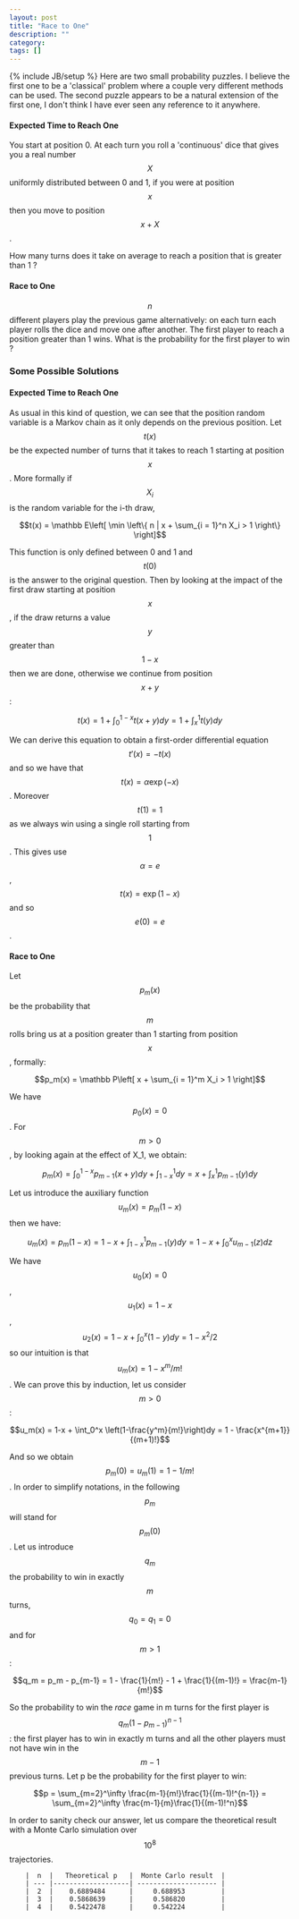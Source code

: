 ```yaml
---
layout: post
title: "Race to One"
description: ""
category: 
tags: []
---
```

{% include JB/setup %}
Here are two small probability puzzles. I believe the first one to be a 'classical' problem where a couple very different methods
can be used. The second puzzle appears to be a natural extension of the first one, I don't think I have ever seen any reference
to it anywhere.

#### Expected Time to Reach One

You start at position 0. At each turn you roll a 'continuous' dice that gives you a real number $$X$$ uniformly distributed between 0
and 1, if you were at position $$x$$ then you move to position $$x + X$$.

How many turns does it take on average to reach a position that is greater than 1 ?

#### Race to One

$$n$$ different players play the previous game alternatively: on each turn each player rolls the dice and move one after another.
The first player to reach a position greater than 1 wins. What is the probability for the first player to win ?

### Some Possible Solutions

#### Expected Time to Reach One

As usual in this kind of question, we can see that the position random variable is a Markov chain as it only depends on the previous
position. Let $$t(x)$$ be the expected number of turns that it takes to reach 1 starting at position $$x$$.
More formally if $$X_i$$ is the random variable for the i-th draw,

$$t(x) = \mathbb E\left[ \min \left\{ n | x + \sum_{i = 1}^n X_i > 1 \right\} \right]$$

This function is only defined between 0 and 1 and $$t(0)$$ is the answer to the
original question.  Then by looking at the impact of the first draw starting at
position $$x$$, if the draw returns a value $$y$$ greater than $$1-x$$ then we
are done, otherwise we continue from position $$x + y$$:

$$t(x) = 1 + \int_0^{1-x} t(x+y)dy = 1 + \int_x^1 t(y)dy$$

We can derive this equation to obtain a first-order differential equation $$t'(x) = -t(x)$$ and so we have that $$t(x) = \alpha\exp(-x)$$.
Moreover $$t(1) = 1$$ as we always win using a single roll starting from $$1$$. This gives
use $$\alpha = e$$, $$t(x) = \exp(1-x)$$ and so $$e(0) = e$$.

#### Race to One

Let $$p_m(x)$$ be the probability that $$m$$ rolls bring us at a position greater than 1 starting from position $$x$$, formally:

$$p_m(x) = \mathbb P\left[ x + \sum_{i = 1}^m X_i > 1 \right]$$

We have $$p_0(x) = 0$$. For $$m > 0$$, by looking again at the effect of X_1, we obtain:

$$p_m(x) = \int_0^{1-x} p_{m-1}(x+y)dy + \int_{1-x}^1 dy = x + \int_x^1 p_{m-1}(y)dy$$

Let us introduce the auxiliary function $$u_m(x) = p_m(1-x)$$ then we have:

$$u_m(x) = p_m(1-x) = 1-x + \int_{1-x}^1 p_{m-1}(y) dy = 1-x + \int_0^x u_{m-1}(z)dz$$

We have $$u_0(x) = 0$$, $$u_1(x) = 1-x$$, $$u_2(x) = 1-x+\int_0^x (1-y)dy = 1 - x^2 / 2$$ so our intuition is that
$$u_m(x) = 1 - x^m / m!$$. We can prove this by induction, let us consider $$m > 0$$:

$$u_m(x) = 1-x + \int_0^x \left(1-\frac{y^m}{m!}\right)dy = 1 - \frac{x^{m+1}}{(m+1)!}$$

And so we obtain $$p_m(0) = u_m(1) = 1 - 1 / m!$$. In order to simplify notations, in the following $$p_m$$ will stand for $$p_m(0)$$.
Let us introduce $$q_m$$ the probability to win in exactly $$m$$ turns, $$q_0 = q_1 = 0$$ and for $$m > 1$$:

$$q_m = p_m - p_{m-1} = 1 - \frac{1}{m!} - 1 + \frac{1}{(m-1)!} = \frac{m-1}{m!}$$

So the probability to win the *race* game in m turns for the first player is $$q_m(1-p_{m-1})^{n-1}$$: the first
player has to win in exactly m turns and all the other players must not have win in the $$m-1$$ previous
turns. Let p be the probability for the first player to win:

$$p = \sum_{m=2}^\infty \frac{m-1}{m!}\frac{1}{(m-1)!^{n-1}} = \sum_{m=2}^\infty \frac{m-1}{m}\frac{1}{(m-1)!^n}$$

In order to sanity check our answer, let us compare the theoretical result with
a Monte Carlo simulation over $$10^8$$ trajectories.

        |  n  |   Theoretical p   |  Monte Carlo result  |
        | --- |-------------------| -------------------- |
        |  2  |    0.6889484      |     0.688953         |
        |  3  |    0.5868639      |     0.586820         |
        |  4  |    0.5422478      |     0.542224         |

